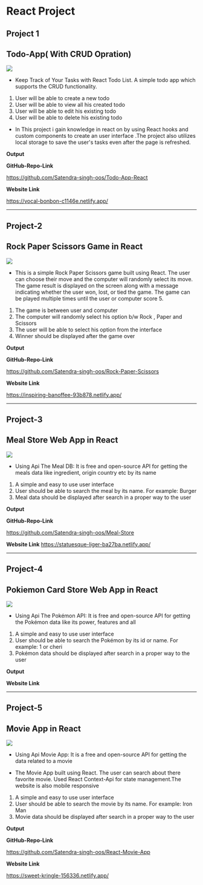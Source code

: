 # React Project #

## Project 1 ##
## Todo-App( With CRUD Opration) ##
![](https://img.shields.io/badge/-Task--1-brightgreen)

- Keep Track of Your Tasks with React Todo List.
A simple todo app which supports the CRUD functionality.

1. User will be able to create a new todo
2. User will be able to view all his created todo
3. User will be able to edit his existing todo
4. User will be able to delete his existing todo

- In This project i gain knowledge in react on by using React hooks and custom components to create an user interface .The project also utilizes local storage to save the user's tasks even after the page is refreshed.


**Output**

**GitHub-Repo-Link**

https://github.com/Satendra-singh-oos/Todo-App-React

**Website Link**

https://vocal-bonbon-c1146e.netlify.app/


<hr>



##  Project-2 ##
## Rock Paper Scissors Game in React ##
![](https://img.shields.io/badge/-Task--2-brightgreen)

- This is a simple Rock Paper Scissors game built using React. The user can choose their move and the computer will randomly select its move. The game result is displayed on the screen along with a message indicating whether the user won, lost, or tied the game. The game can be played multiple times until the user or computer score 5. 


1. The game is between user and computer
2. The computer will randomly select his option b/w Rock , Paper and Scissors
3. The user will be able to select his option from the interface
4. Winner should be displayed after the game over



**Output**

**GitHub-Repo-Link**

https://github.com/Satendra-singh-oos/Rock-Paper-Scissors

**Website Link**

https://inspiring-banoffee-93b878.netlify.app/

<hr>


##  Project-3 ##

## Meal Store Web App in React ##
![](https://img.shields.io/badge/-Task--2-brightgreen)

- Using  Api The Meal DB: It is free and open-source API for getting the meals data like ingredient, origin
country etc by its name


1. A simple and easy to use user interface
2. User should be able to search the meal by its name. For example: Burger
3. Meal data should be displayed after search in a proper way to the user


**Output**

**GitHub-Repo-Link**

https://github.com/Satendra-singh-oos/Meal-Store

**Website Link**
https://statuesque-liger-ba27ba.netlify.app/

<hr>



##  Project-4 ##

## Pokiemon Card Store Web App in React ##
![](https://img.shields.io/badge/-Task--2-brightgreen)

- Using  Api The Pokémon API: It is free and open-source API for getting the Pokémon data like its power,
features and all


1. A simple and easy to use user interface
2. User should be able to search the Pokémon by its id or name. For example: 1 or cheri
3. Pokémon data should be displayed after search in a proper way to the user


**Output**


**Website Link**

<hr>


##  Project-5 ##

## Movie App in React ##
![](https://img.shields.io/badge/-Task--2-brightgreen)

- Using  Api Movie App: It is a free and open-source API for getting the data related to a movie

- The Movie App built using React. The user can search about there favorite movie. Used React Context-Api for state management.The website is also mobile responsive


1. A simple and easy to use user interface
2. User should be able to search the movie by its name. For example: Iron Man
3. Movie data should be displayed after search in a proper way to the user



**Output**

**GitHub-Repo-Link**

https://github.com/Satendra-singh-oos/React-Movie-App

**Website Link**

https://sweet-kringle-156336.netlify.app/
